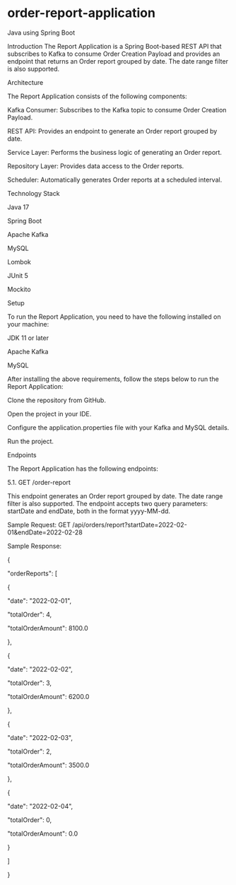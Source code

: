 # order-report-application 
Java using Spring Boot 

Introduction
The Report Application is a Spring Boot-based REST API that subscribes to Kafka to consume Order Creation Payload and provides an endpoint that returns an Order report grouped by date. The date range filter is also supported.



Architecture

The Report Application consists of the following components:


Kafka Consumer: Subscribes to the Kafka topic to consume Order Creation Payload.

REST API: Provides an endpoint to generate an Order report grouped by date.

Service Layer: Performs the business logic of generating an Order report.

Repository Layer: Provides data access to the Order reports.

Scheduler: Automatically generates Order reports at a scheduled interval.



Technology Stack

Java 17

Spring Boot 

Apache Kafka 

MySQL 

Lombok

JUnit 5

Mockito

Setup

To run the Report Application, you need to have the following installed on your machine:

JDK 11 or later

Apache Kafka

MySQL

After installing the above requirements, follow the steps below to run the Report Application:



Clone the repository from GitHub.

Open the project in your IDE.

Configure the application.properties file with your Kafka and MySQL details.



Run the project.

Endpoints

The Report Application has the following endpoints:



5.1. GET /order-report

This endpoint generates an Order report grouped by date. The date range filter is also supported. The endpoint accepts two query parameters: startDate and endDate, 
both in the format yyyy-MM-dd.



Sample Request: GET /api/orders/report?startDate=2022-02-01&endDate=2022-02-28



Sample Response:

{

"orderReports": [

{

"date": "2022-02-01",

"totalOrder": 4,

"totalOrderAmount": 8100.0

},

{

"date": "2022-02-02",

"totalOrder": 3,

"totalOrderAmount": 6200.0

},

{

"date": "2022-02-03",

"totalOrder": 2,

"totalOrderAmount": 3500.0

},

{

"date": "2022-02-04",

"totalOrder": 0,

"totalOrderAmount": 0.0

}

]

}





